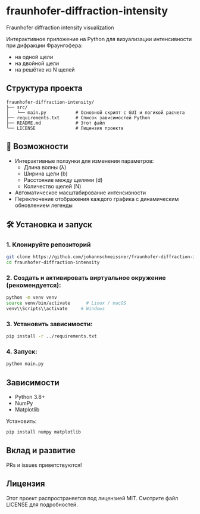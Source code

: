 # fraunhofer-diffraction-intensity
Fraunhofer diffraction intensity visualization

Интерактивное приложение на Python для визуализации интенсивности при дифракции Фраунгофера:

- на одной щели
- на двойной щели
- на решётке из N щелей

## Структура проекта

```
fraunhofer-diffraction-intensity/
├── src/
│   └── main.py           # Основной скрипт с GUI и логикой расчета
├── requirements.txt      # Список зависимостей Python
├── README.md             # Этот файл
└── LICENSE               # Лицензия проекта
```

## 🚀 Возможности

- Интерактивные ползунки для изменения параметров:
  - Длина волны (λ)
  - Ширина щели (b)
  - Расстояние между щелями (d)
  - Количество щелей (N)
- Автоматическое масштабирование интенсивности
- Переключение отображения каждого графика с динамическим обновлением легенды

## 🛠️ Установка и запуск

### 1. Клонируйте репозиторий

```bash
git clone https://github.com/johannschmeissner/fraunhofer-diffraction-intensity.git
cd fraunhofer-diffraction-intensity
```

### 2. Создать и активировать виртуальное окружение (рекомендуется):

```bash
python -m venv venv
source venv/bin/activate      # Linux / macOS
venv\\Scripts\\activate     # Windows
```

### 3. Установить зависимости:

```bash
pip install -r ../requirements.txt
```

### 4. Запуск:

```bash
python main.py
```

## Зависимости

* Python 3.8+
* NumPy
* Matplotlib

Установить:

```bash
pip install numpy matplotlib
```

## Вклад и развитие

PRs и issues приветствуются!

## Лицензия

Этот проект распространяется под лицензией MIT. Смотрите файл LICENSE для подробностей.

